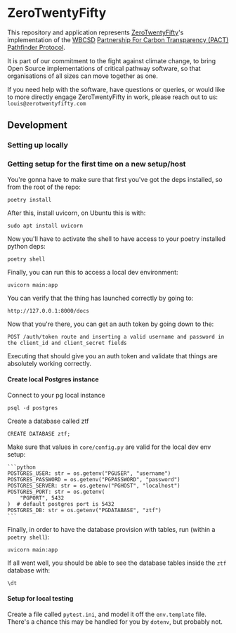 # ZeroTwentyFifty

This repository and application represents [ZeroTwentyFifty](https://zerotwentyfifty.com)'s implementation
of the [WBCSD](https://www.wbcsd.org/) [Partnership For Carbon Transparency (PACT)](https://www.carbon-transparency.com/) [Pathfinder Protocol](https://wbcsd.github.io/data-exchange-protocol/v2).

It is part of our commitment to the fight against climate change, to bring Open Source implementations of critical
pathway software, so that organisations of all sizes can move together as one.

If you need help with the software, have questions or queries, or would like to more directly engage ZeroTwentyFifty in work, please reach out to us:
`louis@zerotwentyfifty.com`


## Development

### Setting up locally

### Getting setup for the first time on a new setup/host
You're gonna have to make sure that first you've got the deps installed, so from the root of the repo:

    poetry install


After this, install uvicorn, on Ubuntu this is with:

    sudo apt install uvicorn

Now you'll have to activate the shell to  have access to your poetry installed python deps:

    poetry shell

Finally, you can run this to access a local dev environment:

    uvicorn main:app

You can verify that the thing has launched correctly by going to:

    http://127.0.0.1:8000/docs

Now that you're there, you can get an auth token by going down to the:

    POST /auth/token route and inserting a valid username and password in the client_id and client_secret fields

Executing that should give you an auth token and validate that things are absolutely working correctly.


#### Create local Postgres instance

Connect to your pg local instance

    psql -d postgres

Create a database called ztf

    CREATE DATABASE ztf;

Make sure that values in `core/config.py` are valid for the local dev env setup:

    ```python
    POSTGRES_USER: str = os.getenv("PGUSER", "username")
    POSTGRES_PASSWORD = os.getenv("PGPASSWORD", "password")
    POSTGRES_SERVER: str = os.getenv("PGHOST", "localhost")
    POSTGRES_PORT: str = os.getenv(
        "PGPORT", 5432
    )  # default postgres port is 5432
    POSTGRES_DB: str = os.getenv("PGDATABASE", "ztf")
    ```

Finally, in order to have the database provision with tables, run (within a `poetry shell`):

    uvicorn main:app

If all went well, you should be able to see the database tables inside the `ztf` database with:

    \dt


#### Setup for local testing

Create a file called `pytest.ini`, and model it off the `env.template` file. There's a chance this may be handled for
you by `dotenv`, but probably not.
